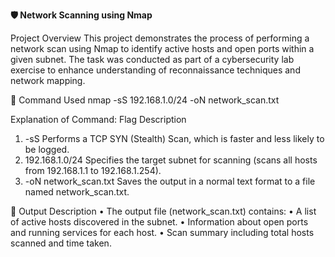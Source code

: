 **🛡️ Network Scanning using Nmap**

Project Overview
This project demonstrates the process of performing a network scan using Nmap to identify active hosts and open ports within a given subnet. The task was conducted as part of a cybersecurity lab exercise to enhance understanding of reconnaissance techniques and network mapping.

🧩 Command Used
nmap -sS 192.168.1.0/24 -oN network_scan.txt


Explanation of Command:
Flag	Description
1) -sS Performs a TCP SYN (Stealth) Scan, which is faster and less likely to be logged.
2) 192.168.1.0/24	Specifies the target subnet for scanning (scans all hosts from 192.168.1.1 to 192.168.1.254).
3) -oN network_scan.txt	Saves the output in a normal text format to a file named network_scan.txt.

📄 Output Description
• The output file (network_scan.txt) contains:
• A list of active hosts discovered in the subnet.
• Information about open ports and running services for each host.
• Scan summary including total hosts scanned and time taken.
